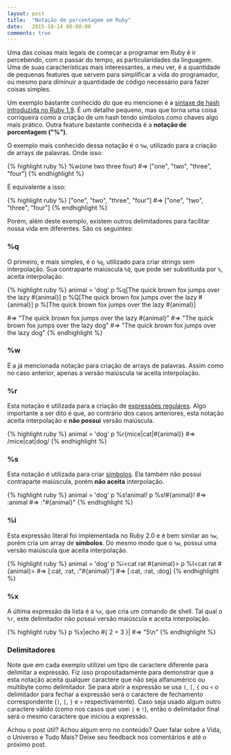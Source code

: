```yaml
---
layout: post
title:  "Notação de porcentagem em Ruby"
date:   2015-10-14 00:00:00
comments: true
---
```


Uma das coisas mais legais de começar a programar em Ruby é ir percebendo, com o passar do tempo, as particularidades da linguagem. Uma de suas características mais interessantes, a meu ver, é a quantidade de pequenas features que servem para simplificar a vida do programador, ou mesmo para diminuir a quantidade de código necessário para fazer coisas simples.

Um exemplo bastante conhecido do que eu mencionei é a [sintaxe de hash introduzida no Ruby 1.9](http://ruby-doc.org/core-2.2.3/Hash.html). É um detalhe pequeno, mas que torna uma coisa corriqueira como a criação de um hash tendo símbolos como chaves algo mais prático. Outra feature bastante conhecida é a **notação de porcentagem ("%")**.

O exemplo mais conhecido dessa notação é o `%w`, utilizado para a criação de arrays de palavras. Onde isso:

{% highlight ruby %}
%w(one two three four)
#=> ["one", "two", "three", "four"]
{% endhighlight %}

É equivalente a isso:

{% highlight ruby %}
["one", "two", "three", "four"]
#=> ["one", "two", "three", "four"]
{% endhighlight %}

Porém, além deste exemplo, existem outros delimitadores para facilitar nossa vida em diferentes. São os seguintes:

### %q
O primeiro, e mais simples, é o `%q`, utilizado para criar strings sem interpolação. Sua contraparte maiúscula `%Q`, que pode ser substituída por `%`, aceita interpolação.

{% highlight ruby %}
animal = 'dog'
p %q[The quick brown fox jumps over the lazy #{animal}]
p %Q[The quick brown fox jumps over the lazy #{animal}]
p %[The quick brown fox jumps over the lazy #{animal}]

#=> "The quick brown fox jumps over the lazy \#{animal}"
#=> "The quick brown fox jumps over the lazy dog"
#=> "The quick brown fox jumps over the lazy dog"
{% endhighlight %}

### %w
É a já mencionada notação para criação de arrays de palavras. Assim como no caso anterior, apenas a versão maiúscula `%W` aceita interpolação.

### %r
Esta notação é utilizada para a criação de [expressões regulares](http://ruby-doc.org/core-2.2.3/Regexp.html). Algo importante a ser dito é que, ao contrário dos casos anteriores, esta notação aceita interpolação e **não possui** versão maiúscula.

{% highlight ruby %}
animal = 'dog'
p %r{mice|cat|#{animal}}
#=> /mice|cat|dog/
{% endhighlight %}

### %s
Esta notação é utilizada para criar [símbolos](http://ruby-doc.org/core-2.2.3/Symbol.html). Ela também não possui contraparte maiúscula, porém **não aceita** interpolação.

{% highlight ruby %}
animal = 'dog'
p %s!animal!
p %s!#{animal}!
#=> :animal
#=> :"\#{animal}"
{% endhighlight %}

### %i
Esta expressão literal foi implementada no Ruby 2.0 e é bem similar ao `%w`, porém cria um array de **símbolos**. Do mesmo modo que o `%w`, possui uma versão maiúscula que aceita interpolação.

{% highlight ruby %}
animal = 'dog'
p %i<cat rat #{animal}>
p %I<cat rat #{animal}>
#=> [:cat, :rat, :"\#{animal}"]
#=> [:cat, :rat, :dog]
{% endhighlight %}

### %x
A última expressão da lista é a `%x`, que cria um comando de shell. Tal qual o `%r`, este delimitador não possui versão maiúscula e aceita interpolação.

{% highlight ruby %}
p %x|echo #{ 2 + 3 }|
#=> "5\n"
{% endhighlight %}

### Delimitadores

Note que em cada exemplo utilizei um tipo de caractere diferente para delimitar a expressão. Fiz isso propositadamente para demonstrar que a esta notação aceita qualquer caractere que não seja alfanumérico ou multibyte como delimitador. Se para abrir a expressão se usa `(`, `[`, `{` ou `<` o delimitador para fechar a expressão será o caractere de fechamento correspondente (`)`, `]`, `}` e `>` respectivamente). Caso seja usado algum outro caractere válido (como nos casos que usei `|` e `!`), então o delimitador final será o mesmo caractere que iniciou a expressão.

Achou o post útil? Achou algum erro no conteúdo? Quer falar sobre a Vida, o Universo e Tudo Mais? Deixe seu feedback nos comentários e até o próximo post.
